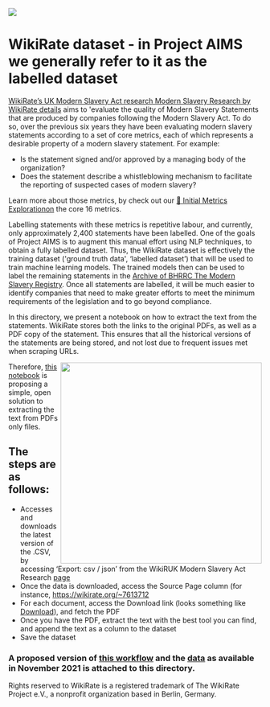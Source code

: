 
[<img align="center"  src="https://media-exp1.licdn.com/dms/image/C4D1BAQG_U9F1oAbg4g/company-background_10000/0/1557326103523?e=1637892000&v=beta&t=HHRTu6Y5KkEz5t3v5SiMomoKrqnezkalWLPSE-NTOlM">](https://wikirate.org/uk_modern_slavery_act_research)









# WikiRate dataset - in Project AIMS we generally refer to it as the labelled dataset

[WikiRate’s UK Modern Slavery Act research Modern Slavery Research by WikiRate details](https://WikiRate.org/UK_Modern_Slavery_Act_Research) aims to 'evaluate the quality of Modern Slavery Statements that are produced by companies following the Modern Slavery Act. To do so, over the previous six years they have been evaluating modern slavery statements according to a set of core metrics, each of which represents a desirable property of a modern slavery statement. For example:
- Is the statement signed and/or approved by a managing body of the organization?
- Does the statement describe a whistleblowing mechanism to facilitate the reporting of suspected cases of modern slavery?

Learn more about those metrics, by check out our [📔 Initial Metrics Explorationon](https://github.com/the-future-society/Project-AIMS-AI-against-Modern-Slavery/tree/main/%F0%9F%93%94%20Initial%20Metrics%20Exploration) the core 16 metrics. 

Labelling statements with these metrics is repetitive labour, and currently, only approximately 2,400 statements have been labelled. One of the goals of Project AIMS is to augment this manual effort using NLP techniques, to obtain a fully labelled dataset. Thus, the WikiRate dataset is effectively the training dataset ('ground truth data', ‘labelled dataset’) that will be used to train machine learning models. The trained models then can be used to label the remaining statements in the [Archive of BHRRC The Modern Slavery Registry](https://github.com/the-future-society/Project-AIMS-AI-against-Modern-Slavery/tree/main/%F0%9F%97%84%EF%B8%8F%20Data%20and%20text%20extraction/Archive%20of%20BHRRC%20The%20Modern%20Slavery%20Registry). Once all statements are labelled, it will be much easier to identify companies that need to make greater efforts to meet the minimum requirements of the legislation and to go beyond compliance. 

In this directory, we present a notebook on how to extract the text from the statements. WikiRate stores both the links to the original PDFs, as well as a PDF copy of the statement. This ensures that all the historical versions of the statements are being stored, and not lost due to frequent issues met when scraping URLs. 

<img align="right" width="400"   src="https://user-images.githubusercontent.com/64998301/144046036-391f451f-a464-4a13-bbae-5cfdc21d8518.gif">


Therefore, [this notebook](https://github.com/the-future-society/Project-AIMS-AI-against-Modern-Slavery/blob/main/%F0%9F%97%84%EF%B8%8F%20Data%20and%20text%20extraction/WikiRate/WikiRate_labeled_data.ipynb) is proposing a simple, open solution to extracting the text from PDFs only files. 

## The steps are as follows:
- Accesses and downloads the latest version of the .CSV, by accessing  ‘Export: csv / json’ from the WikiRUK Modern Slavery Act Research [page](https://wikirate.org/uk_modern_slavery_act_research)
- Once the data is downloaded, access the Source Page column (for instance, https://wikirate.org/~7613712 
- For each document, access the Download link (looks something like <a href="https://dq06ugkuram52.cloudfront.net/files/7613713/25352410.pdf" target="_blank" class="source-color"><i class="fa fa-download"></i> Download</a>), and fetch the PDF
- Once you have the PDF, extract the text with the best tool you can find, and append the text as a column to the dataset
- Save the dataset

### A proposed version of [this workflow](https://github.com/the-future-society/Project-AIMS-AI-against-Modern-Slavery/blob/main/%F0%9F%97%84%EF%B8%8F%20Data%20and%20text%20extraction/WikiRate/WikiRate_labeled_data.ipynb) and the [data](https://github.com/the-future-society/Project-AIMS-AI-against-Modern-Slavery/blob/main/%F0%9F%97%84%EF%B8%8F%20Data%20and%20text%20extraction/WikiRate/labeled_data.csv) as available in November 2021 is attached to this directory.




Rights reserved to WikiRate is a registered trademark of The WikiRate Project e.V., a nonprofit organization based in Berlin, Germany.


